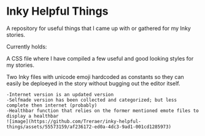 # Inky Helpful Things
A repository for useful things that I came up with or gathered for my Inky stories.

Currently holds:

A CSS file where I have compiled a few useful and good looking styles for my stories.

Two Inky files with unicode emoji hardcoded as constants so they can easily be deploeyed in the story without bugging out the editor itself.

	-Internet version is an updated version
	-Selfmade version has been collected and categorized; but less complete then internet (probably)
 	-Healthbar function that relies on the former mentioned emote files to display a healthbar
	![image](https://github.com/Treraer/inky-helpful-things/assets/55573159/af236172-ed0a-4dc3-9ad1-001cd1285973)
